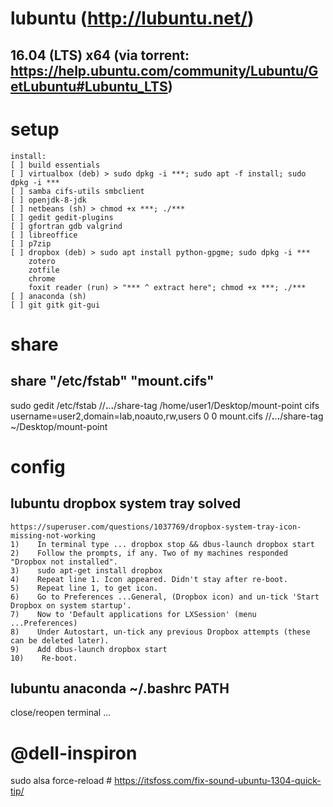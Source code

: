 # lubuntu (http://lubuntu.net/)
## 16.04 (LTS) x64 (via torrent: https://help.ubuntu.com/community/Lubuntu/GetLubuntu#Lubuntu_LTS)

# setup

    install:
    [ ] build essentials
    [ ] virtualbox (deb) > sudo dpkg -i ***; sudo apt -f install; sudo dpkg -i ***
    [ ] samba cifs-utils smbclient
    [ ] openjdk-8-jdk
    [ ] netbeans (sh) > chmod +x ***; ./***
    [ ] gedit gedit-plugins
    [ ] gfortran gdb valgrind
    [ ] libreoffice
    [ ] p7zip
    [ ] dropbox (deb) > sudo apt install python-gpgme; sudo dpkg -i ***
        zotero
        zotfile
        chrome
        foxit reader (run) > "*** ^ extract here"; chmod +x ***; ./***
    [ ] anaconda (sh)
    [ ] git gitk git-gui 




# share 
## share "/etc/fstab" "mount.cifs"

sudo gedit /etc/fstab
//**.**.**.**/share-tag /home/user1/Desktop/mount-point cifs username=user2,domain=lab,noauto,rw,users 0 0
mount.cifs //**.**.**.**/share-tag ~/Desktop/mount-point

# config
## lubuntu dropbox system tray solved
    https://superuser.com/questions/1037769/dropbox-system-tray-icon-missing-not-working
    1)    In terminal type ... dropbox stop && dbus-launch dropbox start
    2)    Follow the prompts, if any. Two of my machines responded "Dropbox not installed".
    3)    sudo apt-get install dropbox
    4)    Repeat line 1. Icon appeared. Didn't stay after re-boot.
    5)    Repeat line 1, to get icon.
    6)    Go to Preferences ...General, (Dropbox icon) and un-tick 'Start Dropbox on system startup'.
    7)    Now to 'Default applications for LXSession' (menu ...Preferences)
    8)    Under Autostart, un-tick any previous Dropbox attempts (these can be deleted later).
    9)    Add dbus-launch dropbox start
    10)    Re-boot.
## lubuntu anaconda ~/.bashrc PATH
  close/reopen terminal
...

# @dell-inspiron
sudo alsa force-reload # https://itsfoss.com/fix-sound-ubuntu-1304-quick-tip/
